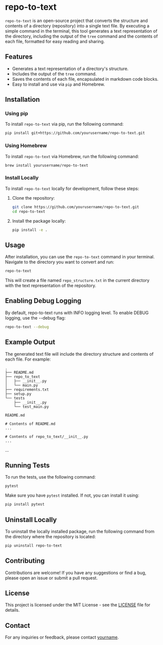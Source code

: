# repo-to-text

`repo-to-text` is an open-source project that converts the structure and contents of a directory (repository) into a single text file. By executing a simple command in the terminal, this tool generates a text representation of the directory, including the output of the `tree` command and the contents of each file, formatted for easy reading and sharing.

## Features

- Generates a text representation of a directory's structure.
- Includes the output of the `tree` command.
- Saves the contents of each file, encapsulated in markdown code blocks.
- Easy to install and use via `pip` and Homebrew.

## Installation

### Using pip

To install `repo-to-text` via pip, run the following command:

```bash
pip install git+https://github.com/yourusername/repo-to-text.git
```

### Using Homebrew

To install `repo-to-text` via Homebrew, run the following command:

```bash
brew install yourusername/repo-to-text
```

### Install Locally

To install `repo-to-text` locally for development, follow these steps:

1. Clone the repository:
   ```bash
   git clone https://github.com/yourusername/repo-to-text.git
   cd repo-to-text
   ```

2. Install the package locally:
   ```bash
   pip install -e .
   ```

## Usage

After installation, you can use the `repo-to-text` command in your terminal. Navigate to the directory you want to convert and run:

```bash
repo-to-text
```

This will create a file named `repo_structure.txt` in the current directory with the text representation of the repository.

## Enabling Debug Logging

By default, repo-to-text runs with INFO logging level. To enable DEBUG logging, use the --debug flag:

```bash
repo-to-text --debug
```

## Example Output

The generated text file will include the directory structure and contents of each file. For example:

```
.
├── README.md
├── repo_to_text
│   ├── __init__.py
│   └── main.py
├── requirements.txt
├── setup.py
└── tests
    ├── __init__.py
    └── test_main.py

README.md
```
```
# Contents of README.md
...
```
```
# Contents of repo_to_text/__init__.py
...
```
...

## Running Tests

To run the tests, use the following command:

```bash
pytest
```

Make sure you have `pytest` installed. If not, you can install it using:

```bash
pip install pytest
```

## Uninstall Locally

To uninstall the locally installed package, run the following command from the directory where the repository is located:

```bash
pip uninstall repo-to-text
```

## Contributing

Contributions are welcome! If you have any suggestions or find a bug, please open an issue or submit a pull request.

## License

This project is licensed under the MIT License - see the [LICENSE](LICENSE) file for details.

## Contact

For any inquiries or feedback, please contact [yourname](mailto:youremail@example.com).
